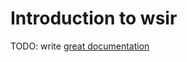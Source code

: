# Introduction to wsir

TODO: write [great documentation](http://jacobian.org/writing/what-to-write/)
